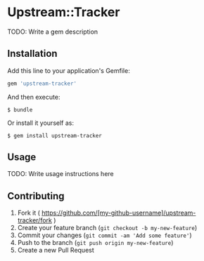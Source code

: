 # Upstream::Tracker

TODO: Write a gem description

## Installation

Add this line to your application's Gemfile:

```ruby
gem 'upstream-tracker'
```

And then execute:

    $ bundle

Or install it yourself as:

    $ gem install upstream-tracker

## Usage

TODO: Write usage instructions here

## Contributing

1. Fork it ( https://github.com/[my-github-username]/upstream-tracker/fork )
2. Create your feature branch (`git checkout -b my-new-feature`)
3. Commit your changes (`git commit -am 'Add some feature'`)
4. Push to the branch (`git push origin my-new-feature`)
5. Create a new Pull Request
